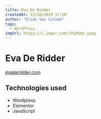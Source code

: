 ```yaml
---
title: Eva De Ridder
createdAt: 12/10/2019 17:10
author: "Elian Van Cutsem"
tags:
  - WordPress
imgUrl: https://i.imgur.com/cVqUkmp.jpeg
---
```


# Eva De Ridder

[evaderidder.com](<https://evaderidder.com>)

## Technologies used

- Wordpress
- Elementor
- JavaScript